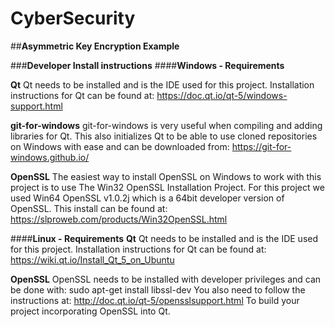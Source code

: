 # **CyberSecurity**

##**Asymmetric Key Encryption Example**

###**Developer Install instructions**
####**Windows - Requirements**

 **Qt**
Qt needs to be installed and is the IDE used for this project.
Installation instructions for Qt can be found at:
https://doc.qt.io/qt-5/windows-support.html

**git-for-windows**
git-for-windows is very useful when compiling and adding libraries for Qt. This also initializes Qt to be able to use cloned repositories on Windows with ease and can be downloaded from:
https://git-for-windows.github.io/

**OpenSSL**
The easiest way to install OpenSSL on Windows to work with this project is to use The Win32 OpenSSL Installation Project. For this project we used Win64 OpenSSL v1.0.2j which is a 64bit developer version of OpenSSL. This install can be found at:
https://slproweb.com/products/Win32OpenSSL.html

####**Linux - Requirements**
 **Qt**
Qt needs to be installed and is the IDE used for this project.
Installation instructions for Qt can be found at:
https://wiki.qt.io/Install_Qt_5_on_Ubuntu

**OpenSSL**
OpenSSL needs to be installed with developer privileges and can be done with:
sudo apt-get install libssl-dev
You also need to follow the instructions at:
http://doc.qt.io/qt-5/opensslsupport.html
To build your project incorporating OpenSSL into Qt.

